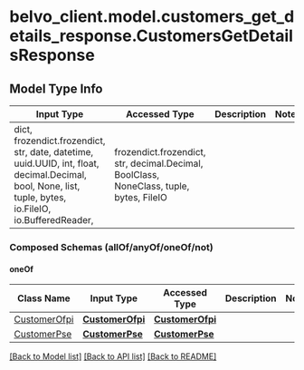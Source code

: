 # belvo_client.model.customers_get_details_response.CustomersGetDetailsResponse

## Model Type Info
Input Type | Accessed Type | Description | Notes
------------ | ------------- | ------------- | -------------
dict, frozendict.frozendict, str, date, datetime, uuid.UUID, int, float, decimal.Decimal, bool, None, list, tuple, bytes, io.FileIO, io.BufferedReader,  | frozendict.frozendict, str, decimal.Decimal, BoolClass, NoneClass, tuple, bytes, FileIO |  | 

### Composed Schemas (allOf/anyOf/oneOf/not)
#### oneOf
Class Name | Input Type | Accessed Type | Description | Notes
------------- | ------------- | ------------- | ------------- | -------------
[CustomerOfpi](CustomerOfpi.md) | [**CustomerOfpi**](CustomerOfpi.md) | [**CustomerOfpi**](CustomerOfpi.md) |  | 
[CustomerPse](CustomerPse.md) | [**CustomerPse**](CustomerPse.md) | [**CustomerPse**](CustomerPse.md) |  | 

[[Back to Model list]](../../README.md#documentation-for-models) [[Back to API list]](../../README.md#documentation-for-api-endpoints) [[Back to README]](../../README.md)

